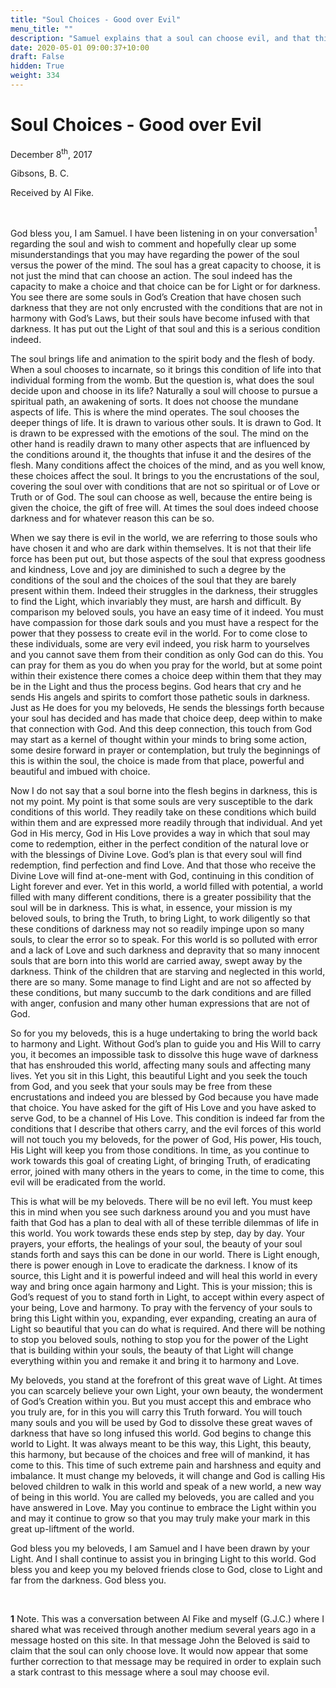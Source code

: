 ```yaml
---
title: "Soul Choices - Good over Evil"
menu_title: ""
description: "Samuel explains that a soul can choose evil, and that this is a terrible outcome, worse than encrustations"
date: 2020-05-01 09:00:37+10:00
draft: False
hidden: True
weight: 334
---
```

# Soul Choices - Good over Evil

December 8<sup>th</sup>, 2017

Gibsons, B. C.

Received by Al Fike.

 

God bless you, I am Samuel. I have been listening in on your conversation<sup>1</sup> regarding the soul and wish to comment and hopefully clear up some misunderstandings that you may have regarding the power of the soul versus the power of the mind. The soul has a great capacity to choose, it is not just the mind that can choose an action. The soul indeed has the capacity to make a choice and that choice can be for Light or for darkness. You see there are some souls in God’s Creation that have chosen such darkness that they are not only encrusted with the conditions that are not in harmony with God’s Laws, but their souls have become infused with that darkness. It has put out the Light of that soul and this is a serious condition indeed. 

The soul brings life and animation to the spirit body and the flesh of body. When a soul chooses to incarnate, so it brings this condition of life into that individual forming from the womb. But the question is, what does the soul decide upon and choose in its life? Naturally a soul will choose to pursue a spiritual path, an awakening of sorts. It does not choose the mundane aspects of life. This is where the mind operates. The soul chooses the deeper things of life. It is drawn to various other souls. It is drawn to God. It is drawn to be expressed with the emotions of the soul. The mind on the other hand is readily drawn to many other aspects that are influenced by the conditions around it, the thoughts that infuse it and the desires of the flesh. Many conditions affect the choices of the mind, and as you well know, these choices affect the soul. It brings to you the encrustations of the soul, covering the soul over with conditions that are not so spiritual or of Love or Truth or of God. The soul can choose as well, because the entire being is given the choice, the gift of free will. At times the soul does indeed choose darkness and for whatever reason this can be so. 

When we say there is evil in the world, we are referring to those souls who have chosen it and who are dark within themselves. It is not that their life force has been put out, but those aspects of the soul that express goodness and kindness, Love and joy are diminished to such a degree by the conditions of the soul and the choices of the soul that they are barely present within them. Indeed their struggles in the darkness, their struggles to find the Light, which invariably they must, are harsh and difficult. By comparison my beloved souls, you have an easy time of it indeed. You must have compassion for those dark souls and you must have a respect for the power that they possess to create evil in the world. For to come close to these individuals, some are very evil indeed, you risk harm to yourselves and you cannot save them from their condition as only God can do this. You can pray for them as you do when you pray for the world, but at some point within their existence there comes a choice deep within them that they may be in the Light and thus the process begins. God hears that cry and he sends His angels and spirits to comfort those pathetic souls in darkness. Just as He does for you my beloveds, He sends the blessings forth because your soul has decided and has made that choice deep, deep within to make that connection with God. And this deep connection, this touch from God may start as a kernel of thought within your minds to bring some action, some desire forward in prayer or contemplation, but truly the beginnings of this is within the soul, the choice is made from that place, powerful and beautiful and imbued with choice. 

Now I do not say that a soul borne into the flesh begins in darkness, this is not my point. My point is that some souls are very susceptible to the dark conditions of this world. They readily take on these conditions which build within them and are expressed more readily through that individual. And yet God in His mercy, God in His Love provides a way in which that soul may come to redemption, either in the perfect condition of the natural love or with the blessings of Divine Love. God’s plan is that every soul will find redemption, find perfection and find Love. And that those who receive the Divine Love will find at-one-ment with God, continuing in this condition of Light forever and ever. Yet in this world, a world filled with potential, a world filled with many different conditions, there is a greater possibility that the soul will be in darkness. This is what, in essence, your mission is my beloved souls, to bring the Truth, to bring Light, to work diligently so that these conditions of darkness may not so readily impinge upon so many souls, to clear the error so to speak. For this world is so polluted with error and a lack of Love and such darkness and depravity that so many innocent souls that are born into this world are carried away, swept away by the darkness. Think of the children that are starving and neglected in this world, there are so many. Some manage to find Light and are not so affected by these conditions, but many succumb to the dark conditions and are filled with anger, confusion and many other human expressions that are not of God. 

So for you my beloveds, this is a huge undertaking to bring the world back to harmony and Light. Without God’s plan to guide you and His Will to carry you, it becomes an impossible task to dissolve this huge wave of darkness that has enshrouded this world, affecting many souls and affecting many lives. Yet you sit in this Light, this beautiful Light and you seek the touch from God, and you seek that your souls may be free from these encrustations and indeed you are blessed by God because you have made that choice. You have asked for the gift of His Love and you have asked to serve God, to be a channel of His Love. This condition is indeed far from the conditions that I describe that others carry, and the evil forces of this world will not touch you my beloveds, for the power of God, His power, His touch, His Light will keep you from those conditions. In time, as you continue to work towards this goal of creating Light, of bringing Truth, of eradicating error, joined with many others in the years to come, in the time to come, this evil will be eradicated from the world. 

This is what will be my beloveds. There will be no evil left. You must keep this in mind when you see such darkness around you and you must have faith that God has a plan to deal with all of these terrible dilemmas of life in this world. You work towards these ends step by step, day by day. Your prayers, your efforts, the healings of your soul, the beauty of your soul stands forth and says this can be done in our world. There is Light enough, there is power enough in Love to eradicate the darkness. I know of its source, this Light and it is powerful indeed and will heal this world in every way and bring once again harmony and Light. This is your mission; this is God’s request of you to stand forth in Light, to accept within every aspect of your being, Love and harmony. To pray with the fervency of your souls to bring this Light within you, expanding, ever expanding, creating an aura of Light so beautiful that you can do what is required. And there will be nothing to stop you beloved souls, nothing to stop you for the power of the Light that is building within your souls, the beauty of that Light will change everything within you and remake it and bring it to harmony and Love.

My beloveds, you stand at the forefront of this great wave of Light. At times you can scarcely believe your own Light, your own beauty, the wonderment of God’s Creation within you. But you must accept this and embrace who you truly are, for in this you will carry this Truth forward. You will touch many souls and you will be used by God to dissolve these great waves of darkness that have so long infused this world. God begins to change this world to Light. It was always meant to be this way, this Light, this beauty, this harmony, but because of the choices and free will of mankind, it has come to this. This time of such extreme pain and harshness and equity and imbalance. It must change my beloveds, it will change and God is calling His beloved children to walk in this world and speak of a new world, a new way of being in this world. You are called my beloveds, you are called and you have answered in Love. May you continue to embrace the Light within you and may it continue to grow so that you may truly make your mark in this great up-liftment of the world.

God bless you my beloveds, I am Samuel and I have been drawn by your Light. And I shall continue to assist you in bringing Light to this world. God bless you and keep you my beloved friends close to God, close to Light and far from the darkness. God bless you.

 

**1** Note. This was a conversation between Al Fike and myself (G.J.C.) where I shared what was received through another medium several years ago in a message hosted on this site. In that message John the Beloved is said to claim that the soul can only choose love. It would now appear that some further correction to that message may be required in order to explain such a stark contrast to this message where a soul may choose evil.
